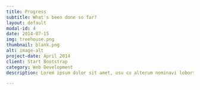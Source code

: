 ```yaml
---
title: Progress
subtitle: What's been done so far?
layout: default
modal-id: 4
date: 2014-07-15
img: treehouse.png
thumbnail: blank.png
alt: image-alt
project-date: April 2014
client: Start Bootstrap
category: Web Development
description: Lorem ipsum dolor sit amet, usu cu alterum nominavi lobortis. At duo novum diceret. Tantas apeirian vix et, usu sanctus postulant inciderint ut, populo diceret necessitatibus in vim. Cu eum dicam feugiat noluisse.

---
```

